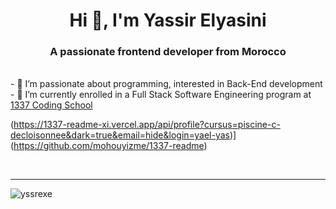 <h1 align="center">Hi 👋, I'm Yassir Elyasini</h1>
<h3 align="center">A passionate frontend developer from Morocco</h3>
<br>
- 🔭 I’m passionate about programming, interested in Back-End development
<br>
- 🌱 I’m currently enrolled in a Full Stack Software Engineering program at <a href="https://www.1337.ma">1337 Coding School</a>


<br>

(https://1337-readme-xi.vercel.app/api/profile?cursus=piscine-c-decloisonnee&dark=true&email=hide&login=yael-yas)](https://github.com/mohouyizme/1337-readme)

<br>
<hr>

<p><img style="display:flex" align="center" src="https://github-readme-streak-stats.herokuapp.com/?user=yssrexe&" alt="yssrexe" /></p>

